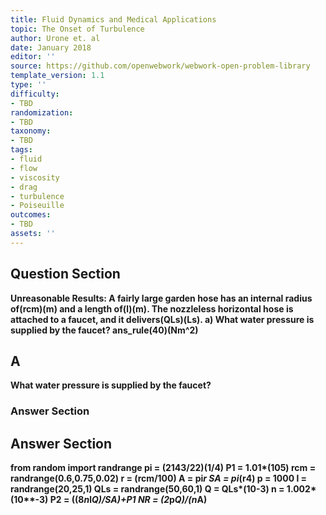 ```yaml
---
title: Fluid Dynamics and Medical Applications
topic: The Onset of Turbulence
author: Urone et. al
date: January 2018
editor: ''
source: https://github.com/openwebwork/webwork-open-problem-library
template_version: 1.1
type: ''
difficulty:
- TBD
randomization:
- TBD
taxonomy:
- TBD
tags:
- fluid
- flow
- viscosity
- drag
- turbulence
- Poiseuille
outcomes:
- TBD
assets: ''
---
```


## Question Section 

<b>
Unreasonable Results: A fairly large garden hose has an internal radius of(rcm)(m) and a length of(l)(m). The nozzleless horizontal hose is attached to a faucet, and it delivers(QLs)(Ls).
a) What water pressure is supplied by the faucet? 
ans_rule(40)(Nm^2)

## A
What water pressure is supplied by the faucet? 
### Answer Section


## Answer Section

from random import randrange
pi = (2143/22)**(1/4)
P1 = 1.01*(10**5)
rcm = randrange(0.6,0.75,0.02)
r = (rcm/100)
A = pi*r
SA = pi*(r**4)
p = 1000
l = randrange(20,25,1)
QLs = randrange(50,60,1)
Q = QLs*(10**-3)
n = 1.002*(10**-3)
P2 = ((8*n*l*Q)/SA)+P1
NR = (2*p*Q)/(n*A)